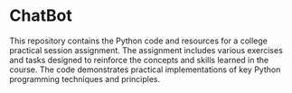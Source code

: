 # ChatBot
This repository contains the Python code and resources for a college practical session assignment. The assignment includes various exercises and tasks designed to reinforce the concepts and skills learned in the course. The code demonstrates practical implementations of key Python programming techniques and principles.
